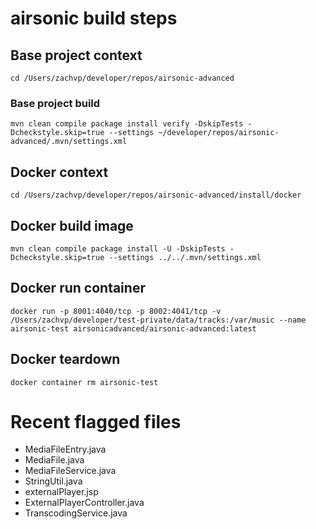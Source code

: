 # airsonic build steps

## Base project context
`cd /Users/zachvp/developer/repos/airsonic-advanced`

### Base project build
```
mvn clean compile package install verify -DskipTests -Dcheckstyle.skip=true --settings ~/developer/repos/airsonic-advanced/.mvn/settings.xml
```

## Docker context
`cd /Users/zachvp/developer/repos/airsonic-advanced/install/docker`

## Docker build image
```
mvn clean compile package install -U -DskipTests -Dcheckstyle.skip=true --settings ../../.mvn/settings.xml
```

## Docker run container
```
docker run -p 8001:4040/tcp -p 8002:4041/tcp -v /Users/zachvp/developer/test-private/data/tracks:/var/music --name airsonic-test airsonicadvanced/airsonic-advanced:latest
```

## Docker teardown
```
docker container rm airsonic-test
```

# Recent flagged files
* MediaFileEntry.java
* MediaFile.java
* MediaFileService.java
* StringUtil.java
* externalPlayer.jsp
* ExternalPlayerController.java
* TranscodingService.java